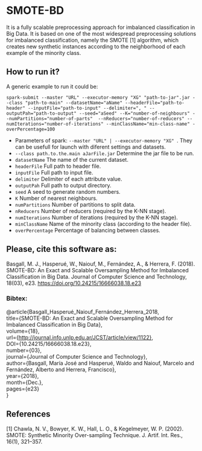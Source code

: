 # SMOTE-BD
It is a fully scalable preprocessing approach for imbalanced classification in Big Data. It is based on one of the most widespread preprocessing solutions for imbalanced classification, namely the SMOTE [1] algorithm, which creates new synthetic instances according to the neighborhood of each example of the minority class.

## How to run it?

A generic example to run it could be:

```spark-submit --master "URL" --executor-memory "XG" "path-to-jar".jar --class "path-to-main" --datasetName="aName" --headerFile="path-to-header" --inputFile="path-to-input" --delimiter=", " --outputPah="path-to-output" --seed="aSeed" --K="number-of-neighbours" --numPartitions="number-of-parts"  --nReducers="number-of-reducers" --numIterations="number-of-iterations" --minClassName="min-class-name" -overPercentage=100 ```

- Parameters of spark: ```--master "URL" | --executor-memory "XG" ```. They can be usefull for launch with diferent settings and datasets.
- ```--class path.to.the.main aJarFile.jar``` Determine the jar file to be run.
- ```datasetName``` The name of the current dataset.
- ```headerFile``` Full path to header file.
- ```inputFile``` Full path to input file.
- ```delimiter``` Delimiter of each attribute value.
- ```outputPah``` Full path to output directory.
- ```seed``` A seed to generate random numbers.
- ```K``` Number of nearest neighbours.
- ```numPartitions``` Number of partitions to split data.
- ```nReducers``` Number of reducers (required by the K-NN stage).
- ```numIterations``` Number of iterations (required by the K-NN stage).
- ```minClassName``` Name of the minority class (according to the header file).
- ```overPercentage``` Percentage of balancing between classes.

## Please, cite this software as:
Basgall, M. J., Hasperué, W., Naiouf, M., Fernández, A., & Herrera, F. (2018). SMOTE-BD: An Exact and Scalable Oversampling Method for Imbalanced Classification in Big Data. Journal of Computer Science and Technology, 18(03), e23. https://doi.org/10.24215/16666038.18.e23

### Bibtex:
@article{Basgall_Hasperué_Naiouf_Fernández_Herrera_2018,  
	title={SMOTE-BD: An Exact and Scalable Oversampling Method for Imbalanced Classification in Big Data},  
	volume={18},   
	url={http://journal.info.unlp.edu.ar/JCST/article/view/1122},   
	DOI={10.24215/16666038.18.e23},   
	number={03},   
	journal={Journal of Computer Science and Technology},   
	author={Basgall, María José and Hasperué, Waldo and Naiouf, Marcelo and Fernández, Alberto and Herrera, Francisco},   
	year={2018},   
	month={Dec.},   
	pages={e23}   
}

## References
[1] Chawla, N. V., Bowyer, K. W., Hall, L. O., & Kegelmeyer, W. P. (2002). SMOTE: Synthetic Minority Over-sampling Technique. J. Artif. Int. Res., 16(1), 321–357.

